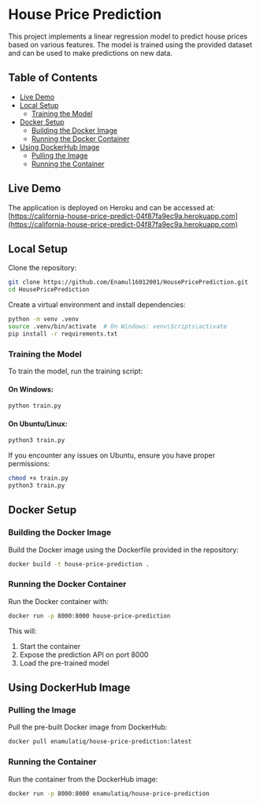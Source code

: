# House Price Prediction

This project implements a linear regression model to predict house prices based on various features. The model is trained using the provided dataset and can be used to make predictions on new data.

## Table of Contents
- [Live Demo](#live-demo)
- [Local Setup](#local-setup)
  - [Training the Model](#training-the-model)
- [Docker Setup](#docker-setup)
  - [Building the Docker Image](#building-the-docker-image)
  - [Running the Docker Container](#running-the-docker-container)
- [Using DockerHub Image](#using-dockerhub-image)
  - [Pulling the Image](#pulling-the-image)
  - [Running the Container](#running-the-container)

## Live Demo

The application is deployed on Heroku and can be accessed at:
[https://california-house-price-predict-04f87fa9ec9a.herokuapp.com](https://california-house-price-predict-04f87fa9ec9a.herokuapp.com)

## Local Setup

Clone the repository:

```bash
git clone https://github.com/Enamul16012001/HousePricePrediction.git
cd HousePricePrediction
```

Create a virtual environment and install dependencies:

```bash
python -m venv .venv
source .venv/bin/activate  # On Windows: venv\Scripts\activate
pip install -r requirements.txt
```

### Training the Model

To train the model, run the training script:

#### On Windows:
```bash
python train.py
```

#### On Ubuntu/Linux:
```bash
python3 train.py
```

If you encounter any issues on Ubuntu, ensure you have proper permissions:
```bash
chmod +x train.py
python3 train.py
```

## Docker Setup

### Building the Docker Image

Build the Docker image using the Dockerfile provided in the repository:

```bash
docker build -t house-price-prediction .
```

### Running the Docker Container

Run the Docker container with:

```bash
docker run -p 8000:8000 house-price-prediction
```

This will:
1. Start the container
2. Expose the prediction API on port 8000
3. Load the pre-trained model

## Using DockerHub Image

### Pulling the Image

Pull the pre-built Docker image from DockerHub:

```bash
docker pull enamulatiq/house-price-prediction:latest
```

### Running the Container

Run the container from the DockerHub image:

```bash
docker run -p 8000:8000 enamulatiq/house-price-prediction
```